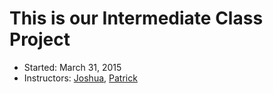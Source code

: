 # This is our Intermediate Class Project

* Started: March 31, 2015
* Instructors: [Joshua](http://github.com/jaw6), [Patrick](http://github.com/PatrickBM)
